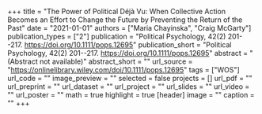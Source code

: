 +++
title = "The Power of Political Déjà Vu: When Collective Action Becomes an Effort to Change the Future by Preventing the Return of the Past"
date = "2021-01-01"
authors = ["Maria Chayinska", "Craig McGarty"]
publication_types = ["2"]
publication = "Political Psychology, 42(2) 201--217. https://doi.org/10.1111/pops.12695"
publication_short = "Political Psychology, 42(2) 201--217. https://doi.org/10.1111/pops.12695"
abstract = "(Abstract not available)"
abstract_short = ""
url_source = "https://onlinelibrary.wiley.com/doi/10.1111/pops.12695"
tags = ["WOS"]
url_code = ""
image_preview = ""
selected = false
projects = []
url_pdf = ""
url_preprint = ""
url_dataset = ""
url_project = ""
url_slides = ""
url_video = ""
url_poster = ""
math = true
highlight = true
[header]
image = ""
caption = ""
+++
